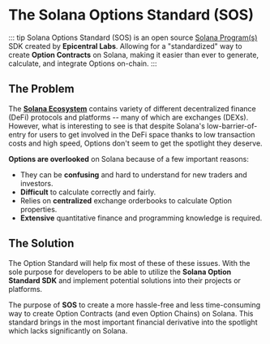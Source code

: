 # The Solana Options Standard (SOS)

::: tip Solana Options Standard (SOS)
is an open source [Solana Program(s)](https://solana.com/docs/core/programs) SDK created by **Epicentral Labs**. Allowing for a "standardized" way to create **Option Contracts** on Solana, making it easier than ever to generate, calculate, and integrate Options on-chain.
:::

## The Problem

The [**Solana Ecosystem**](https://solana.com/) contains variety of different decentralized finance (DeFi) protocols and platforms -- many of which are exchanges (DEXs). However, what is interesting to see is that despite Solana's low-barrier-of-entry for users to get involved in the DeFi space thanks to low transaction costs and high speed, Options don't seem to get the spotlight they deserve. 

**Options are overlooked** on Solana because of a few important reasons:

- They can be **confusing** and hard to understand for new traders and investors.
- **Difficult** to calculate correctly and fairly.
- Relies on **centralized** exchange orderbooks to calculate Option properties.
- **Extensive** quantitative finance and programming knowledge is required.

## The Solution

The Option Standard will help fix most of these of these issues. With the sole purpose for developers to be able to utilize the **Solana Option Standard SDK** and implement potential solutions into their projects or platforms.

The purpose of **SOS** to create a more hassle-free and less time-consuming way to create Option Contracts (and even Option Chains) on Solana. This standard brings in the most important financial derivative into the spotlight which lacks significantly on Solana.  
